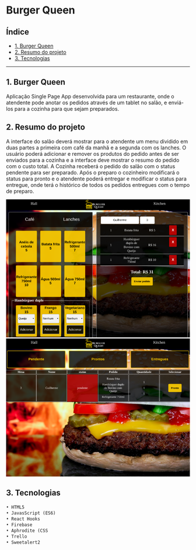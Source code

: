 # Burger Queen

## Índice

* [1. Burger Queen](#1-Burger-Queen)
* [2. Resumo do projeto](#2-resumo-do-projeto)
* [3. Tecnologias](#3-Tecnologias)

***

## 1. Burger Queen

Aplicação Single Page App desenvolvida para um restaurante, onde o atendente pode anotar os pedidos através de um tablet no salão, e enviá-los para a cozinha para que sejam preparados.

## 2. Resumo do projeto

A interface do salão deverá mostrar para o atendente um menu dividido em duas partes a primeira com café da manhã e a segunda com os lanches. O usuário poderá adicionar e remover os produtos do pedido antes de ser enviados para a cozinha e a interface deve mostrar o resumo do pedido com o custo total.
A Cozinha receberá o pedido do salão com o status pendente para ser preparado. Após o preparo o cozinheiro modificará o status para pronto e o atendente poderá entregar e modificar o status para entregue, onde terá o histórico de todos os pedidos entregues com o tempo de preparo.

![Hall](hall.png)
![Kitchen](kitchen.png)

## 3. Tecnologias

    • HTML5
    • JavasScript (ES6)
    • React Hooks
    • Firebase
    • Aphrodite (CSS
    • Trello
    • Sweetalert2